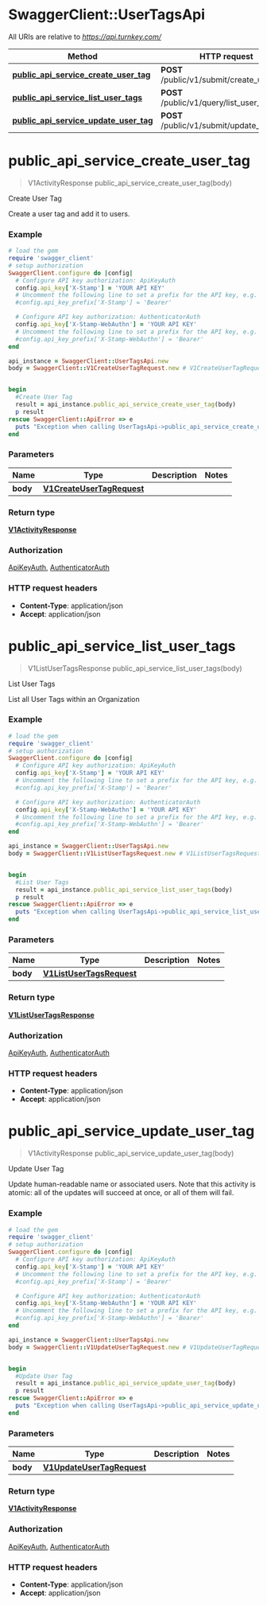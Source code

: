 # SwaggerClient::UserTagsApi

All URIs are relative to *https://api.turnkey.com/*

Method | HTTP request | Description
------------- | ------------- | -------------
[**public_api_service_create_user_tag**](UserTagsApi.md#public_api_service_create_user_tag) | **POST** /public/v1/submit/create_user_tag | Create User Tag
[**public_api_service_list_user_tags**](UserTagsApi.md#public_api_service_list_user_tags) | **POST** /public/v1/query/list_user_tags | List User Tags
[**public_api_service_update_user_tag**](UserTagsApi.md#public_api_service_update_user_tag) | **POST** /public/v1/submit/update_user_tag | Update User Tag

# **public_api_service_create_user_tag**
> V1ActivityResponse public_api_service_create_user_tag(body)

Create User Tag

Create a user tag and add it to users.

### Example
```ruby
# load the gem
require 'swagger_client'
# setup authorization
SwaggerClient.configure do |config|
  # Configure API key authorization: ApiKeyAuth
  config.api_key['X-Stamp'] = 'YOUR API KEY'
  # Uncomment the following line to set a prefix for the API key, e.g. 'Bearer' (defaults to nil)
  #config.api_key_prefix['X-Stamp'] = 'Bearer'

  # Configure API key authorization: AuthenticatorAuth
  config.api_key['X-Stamp-WebAuthn'] = 'YOUR API KEY'
  # Uncomment the following line to set a prefix for the API key, e.g. 'Bearer' (defaults to nil)
  #config.api_key_prefix['X-Stamp-WebAuthn'] = 'Bearer'
end

api_instance = SwaggerClient::UserTagsApi.new
body = SwaggerClient::V1CreateUserTagRequest.new # V1CreateUserTagRequest | 


begin
  #Create User Tag
  result = api_instance.public_api_service_create_user_tag(body)
  p result
rescue SwaggerClient::ApiError => e
  puts "Exception when calling UserTagsApi->public_api_service_create_user_tag: #{e}"
end
```

### Parameters

Name | Type | Description  | Notes
------------- | ------------- | ------------- | -------------
 **body** | [**V1CreateUserTagRequest**](V1CreateUserTagRequest.md)|  | 

### Return type

[**V1ActivityResponse**](V1ActivityResponse.md)

### Authorization

[ApiKeyAuth](../README.md#ApiKeyAuth), [AuthenticatorAuth](../README.md#AuthenticatorAuth)

### HTTP request headers

 - **Content-Type**: application/json
 - **Accept**: application/json



# **public_api_service_list_user_tags**
> V1ListUserTagsResponse public_api_service_list_user_tags(body)

List User Tags

List all User Tags within an Organization

### Example
```ruby
# load the gem
require 'swagger_client'
# setup authorization
SwaggerClient.configure do |config|
  # Configure API key authorization: ApiKeyAuth
  config.api_key['X-Stamp'] = 'YOUR API KEY'
  # Uncomment the following line to set a prefix for the API key, e.g. 'Bearer' (defaults to nil)
  #config.api_key_prefix['X-Stamp'] = 'Bearer'

  # Configure API key authorization: AuthenticatorAuth
  config.api_key['X-Stamp-WebAuthn'] = 'YOUR API KEY'
  # Uncomment the following line to set a prefix for the API key, e.g. 'Bearer' (defaults to nil)
  #config.api_key_prefix['X-Stamp-WebAuthn'] = 'Bearer'
end

api_instance = SwaggerClient::UserTagsApi.new
body = SwaggerClient::V1ListUserTagsRequest.new # V1ListUserTagsRequest | 


begin
  #List User Tags
  result = api_instance.public_api_service_list_user_tags(body)
  p result
rescue SwaggerClient::ApiError => e
  puts "Exception when calling UserTagsApi->public_api_service_list_user_tags: #{e}"
end
```

### Parameters

Name | Type | Description  | Notes
------------- | ------------- | ------------- | -------------
 **body** | [**V1ListUserTagsRequest**](V1ListUserTagsRequest.md)|  | 

### Return type

[**V1ListUserTagsResponse**](V1ListUserTagsResponse.md)

### Authorization

[ApiKeyAuth](../README.md#ApiKeyAuth), [AuthenticatorAuth](../README.md#AuthenticatorAuth)

### HTTP request headers

 - **Content-Type**: application/json
 - **Accept**: application/json



# **public_api_service_update_user_tag**
> V1ActivityResponse public_api_service_update_user_tag(body)

Update User Tag

Update human-readable name or associated users. Note that this activity is atomic: all of the updates will succeed at once, or all of them will fail.

### Example
```ruby
# load the gem
require 'swagger_client'
# setup authorization
SwaggerClient.configure do |config|
  # Configure API key authorization: ApiKeyAuth
  config.api_key['X-Stamp'] = 'YOUR API KEY'
  # Uncomment the following line to set a prefix for the API key, e.g. 'Bearer' (defaults to nil)
  #config.api_key_prefix['X-Stamp'] = 'Bearer'

  # Configure API key authorization: AuthenticatorAuth
  config.api_key['X-Stamp-WebAuthn'] = 'YOUR API KEY'
  # Uncomment the following line to set a prefix for the API key, e.g. 'Bearer' (defaults to nil)
  #config.api_key_prefix['X-Stamp-WebAuthn'] = 'Bearer'
end

api_instance = SwaggerClient::UserTagsApi.new
body = SwaggerClient::V1UpdateUserTagRequest.new # V1UpdateUserTagRequest | 


begin
  #Update User Tag
  result = api_instance.public_api_service_update_user_tag(body)
  p result
rescue SwaggerClient::ApiError => e
  puts "Exception when calling UserTagsApi->public_api_service_update_user_tag: #{e}"
end
```

### Parameters

Name | Type | Description  | Notes
------------- | ------------- | ------------- | -------------
 **body** | [**V1UpdateUserTagRequest**](V1UpdateUserTagRequest.md)|  | 

### Return type

[**V1ActivityResponse**](V1ActivityResponse.md)

### Authorization

[ApiKeyAuth](../README.md#ApiKeyAuth), [AuthenticatorAuth](../README.md#AuthenticatorAuth)

### HTTP request headers

 - **Content-Type**: application/json
 - **Accept**: application/json



